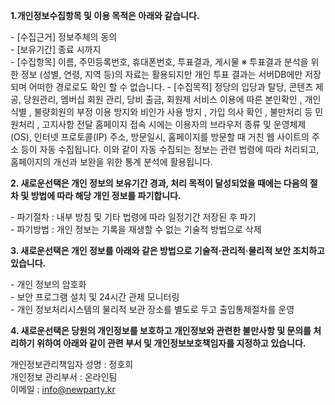 **1.개인정보수집항목 및 이용 목적은 아래와 같습니다.**

\- \[수집근거\] 정보주체의 동의  
\- \[보유기간\] 종료 시까지  
\- \[수집항목\] 이름, 주민등록번호, 휴대폰번호, 투표결과, 게시물 ※ 투표결과 분석을 위한 정보 (성별, 연령, 지역 등)의 자료는 활용되지만 개인 투표 결과는 서버DB에만 저장되며 어떠한 경로로도 확인 할 수 없습니다. - \[수집목적\] 정당의 입당과 탈당, 콘텐츠 제공, 당원관리, 멤버십 회원 관리, 당비 출금, 회원제 서비스 이용에 따른 본인확인 , 개인 식별 , 불량회원의 부정 이용 방지와 비인가 사용 방지 , 가입 의사 확인 , 불만처리 등 민원처리 , 고지사항 전달 홈페이지 접속 시에는 이용자의 브라우저 종류 및 운영체제(OS), 인터넷 프로토콜(IP) 주소, 방문일시, 홈페이지를 방문할 때 거친 웹 사이트의 주소 등이 자동 수집됩니다. 이와 같이 자동 수집되는 정보는 관련 법령에 따라 처리되고, 홈페이지의 개선과 보완을 위한 통계 분석에 활용됩니다.

**2\. 새로운선택은 개인 정보의 보유기간 경과, 처리 목적이 달성되었을 때에는 다음의 절차 및 방법에 따라 해당 개인 정보를 파기합니다.**

\- 파기절차 : 내부 방침 및 기타 법령에 따라 일정기간 저장된 후 파기  
\- 파기방법 : 개인 정보는 기록을 재생할 수 없는 기술적 방법으로 삭제

**3\. 새로운선택은 개인 정보를 아래와 같은 방법으로 기술적·관리적·물리적 보안 조치하고 있습니다.**

\- 개인 정보의 암호화  
\- 보안 프로그램 설치 및 24시간 관제 모니터링  
\- 개인 정보처리시스템의 물리적 보관 장소를 별도로 두고 출입통제절차를 운영

**4\. 새로운선택은 당원의 개인정보를 보호하고 개인정보와 관련한 불만사항 및 문의를 처리하기 위하여 아래와 같이 관련 부서 및 개인정보보호책임자를 지정하고 있습니다.**

개인정보관리책임자 성명 : 정호희  
개인정보 관리부서 : 온라인팀  
이메일 : info@newparty.kr
